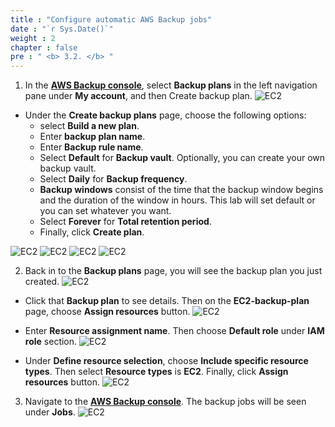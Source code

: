 ```yaml
---
title : "Configure automatic AWS Backup jobs"
date : "`r Sys.Date()`"
weight : 2
chapter : false
pre : " <b> 3.2. </b> "
---
```


1. In the [**AWS Backup console**](https://ap-southeast-2.console.aws.amazon.com/backup/home?region=ap-southeast-2#/), select **Backup plans** in the left navigation pane under **My account**, and then Create backup plan.
![EC2](/images/3.awsbackup/10-backupPlans.png)

- Under the **Create backup plans** page, choose the following options:
  + select **Build a new plan**. 
  + Enter **backup plan name**.
  + Enter **Backup rule name**.
  + Select **Default** for **Backup vault**. Optionally, you can create your own backup vault.
  + Select **Daily** for **Backup frequency**.
  + **Backup windows** consist of the time that the backup window begins and the duration of the window in hours. This lab will set default or you can set whatever you want.
  + Select **Forever** for **Total retention period**.
  + Finally, click **Create plan**.

![EC2](/images/3.awsbackup/11-createBackupPlan_part1.png)
![EC2](/images/3.awsbackup/11-createBackupPlan_part2.png)
![EC2](/images/3.awsbackup/11-createBackupPlan_part3.png)
![EC2](/images/3.awsbackup/11-createBackupPlan_part4.png)

2. Back in to the **Backup plans** page, you will see the backup plan you just created.
![EC2](/images/3.awsbackup/12-aBackupPlan.png) 

- Click that **Backup plan** to see details. Then on the **EC2-backup-plan** page, choose **Assign resources** button.
![EC2](/images/3.awsbackup/13-assignResources.png)

- Enter **Resource assignment name**. Then choose **Default role** under **IAM role** section.
![EC2](/images/3.awsbackup/14-assignResources_part1.png)

- Under **Define resource selection**, choose **Include specific resource types**. Then select **Resource types** is **EC2**. Finally, click **Assign resources** button.
![EC2](/images/3.awsbackup/14-assignResources_part2.png)

3. Navigate to the [**AWS Backup console**](https://ap-southeast-2.console.aws.amazon.com/backup/home?region=ap-southeast-2#/). The backup jobs will be seen under **Jobs**.
![EC2](/images/3.awsbackup/15-jobsAppear.png)



